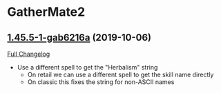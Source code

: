 # GatherMate2

## [1.45.5-1-gab6216a](https://github.com/Nevcairiel/GatherMate2/tree/ab6216a7d3257ca386dc00d9cde42fe78330b4bb) (2019-10-06)
[Full Changelog](https://github.com/Nevcairiel/GatherMate2/compare/1.45.5...ab6216a7d3257ca386dc00d9cde42fe78330b4bb)

- Use a different spell to get the "Herbalism" string  
    - On retail we can use a different spell to get the skill name directly  
    - On classic this fixes the string for non-ASCII names  

